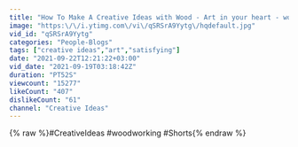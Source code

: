 ```yaml
---
title: "How To Make A Creative Ideas with Wood - Art in your heart - wood carving skills #417"
image: "https:\/\/i.ytimg.com\/vi\/qSRSrA9Yytg\/hqdefault.jpg"
vid_id: "qSRSrA9Yytg"
categories: "People-Blogs"
tags: ["creative ideas","art","satisfying"]
date: "2021-09-22T12:21:22+03:00"
vid_date: "2021-09-19T03:18:42Z"
duration: "PT52S"
viewcount: "15277"
likeCount: "407"
dislikeCount: "61"
channel: "Creative Ideas"
---
```

{% raw %}#CreativeIdeas #woodworking #Shorts{% endraw %}
